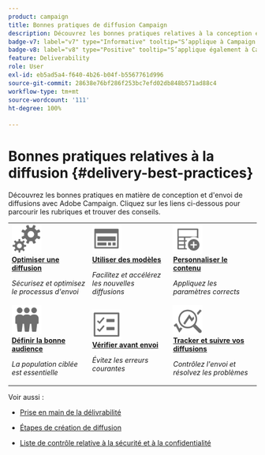 ```yaml
---
product: campaign
title: Bonnes pratiques de diffusion Campaign
description: Découvrez les bonnes pratiques relatives à la conception et à lʼenvoi dʼune diffusion
badge-v7: label="v7" type="Informative" tooltip="S’applique à Campaign Classic v7"
badge-v8: label="v8" type="Positive" tooltip="S’applique également à Campaign v8"
feature: Deliverability
role: User
exl-id: eb5ad5a4-f640-4b26-b04f-b5567761d996
source-git-commit: 28638e76bf286f253bc7efd02db848b571ad88c4
workflow-type: tm+mt
source-wordcount: '111'
ht-degree: 100%

---
```


# Bonnes pratiques relatives à la diffusion {#delivery-best-practices}


Découvrez les bonnes pratiques en matière de conception et d&#39;envoi de diffusions avec Adobe Campaign. Cliquez sur les liens ci-dessous pour parcourir les rubriques et trouver des conseils.

<table>
<tr>
  <td>
    <a href="optimize-delivery.md">
      <img alt="Optimiser" src="assets/do-not-localize/optimize.svg" width="60px"/>
    </a>
    <div>
      <a href="optimize-delivery.md">
    <strong>Optimiser une diffusion</strong>
    </a>
    </div>
    <p>
    <em>Sécurisez et optimisez le processus d'envoi</em>
    <p>
  </td>
   <td>
    <a href="use-templates.md">
      <img alt="Modèles" src="assets/do-not-localize/design.svg" width="60px"/>
    </a>
    <div>
      <a href="use-templates.md">
    <strong>Utiliser des modèles</strong>
    </a>
    </div>
    <p>
    <em>Facilitez et accélérez les nouvelles diffusions</em>
    <p>
  </td>
  <td>
    <a href="design-and-personalize.md">
      <img alt="Conception" src="assets/do-not-localize/custom.svg" width="60px"/>
    </a>
    <div>
      <a href="design-and-personalize.md">
    <strong>Personnaliser le contenu</strong>
    </a>
    </div>
    <p>
    <em>Appliquez les paramètres corrects</em>
    <p>
  </td>
</tr>
<tr>
  <td>
    <a href="define-the-right-audience.md">
      <img alt="Cible" src="assets/do-not-localize/profiles.svg" width="60px"/>
    </a>
    <div>
      <a href="define-the-right-audience.md">
    <strong>Définir la bonne audience</strong>
    </a>
    </div>
    <p>
    <em>La population ciblée est essentielle</em>
    <p>
  </td>
   <td>
    <a href="check-before-sending.md">
      <img alt="Vérifier" src="assets/do-not-localize/start.svg" width="60px"/>
    </a>
    <div>
      <a href="check-before-sending.md">
    <strong>Vérifier avant envoi</strong>
    </a>
    </div>
    <p>
    <em>Évitez les erreurs courantes</em>
    <p>
  </td>
  <td>
    <a href="track-and-monitor.md">
      <img alt="Optimiser" src="assets/do-not-localize/troubleshoot.svg" width="60px"/>
    </a>
    <div>
      <a href="track-and-monitor.md">
    <strong>Tracker et suivre vos diffusions</strong>
    </a>
    </div>
    <p>
    <em>Contrôlez l'envoi et résolvez les problèmes</em>
    <p>
  </td>
</tr>
</table>

Voir aussi :

* [Prise en main de la délivrabilité](about-deliverability.md)

* [Étapes de création de diffusion](steps-about-delivery-creation-steps.md)

* [Liste de contrôle relative à la sécurité et à la confidentialité](https://helpx.adobe.com/fr/campaign/kb/acc-security.html)
